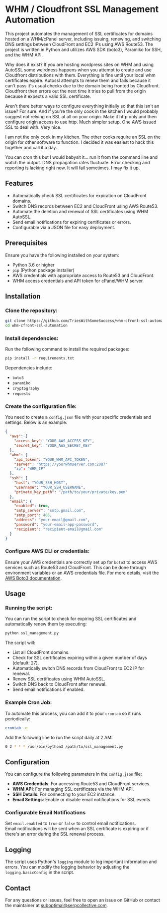 
# **WHM / Cloudfront SSL Management Automation**
This project automates the management of SSL certificates for domains hosted on a WHM/cPanel server, including issuing, renewing, and switching DNS settings between CloudFront and EC2 IPs using AWS Route53. The project is written in Python and utilizes AWS SDK (boto3), Paramiko for SSH, and the WHM API.

Why does it exist? If you are hosting wordpress sites on WHM  and using AutoSSL some weirdness happens when you attempt to create and use Cloudfront distributions with them. Everything is fine until your local whm certificates expire. Autossl attempts to renew them and fails because it can't pass it's usual
checks due to the domain being fronted by Cloudfront. Cloudfront then errors out the next time it tries to pull from the origin because it expects a valid SSL certificate.

Aren't there better ways to configure everything initially so that this isn't an issue? For sure. And if you're the only cook in the kitchen I would probably suggest not relying on SSL at all on your origin. Make it http only and then configure origin access to use http. Much simpler setup. One AWS issued SSL to deal with. Very nice.

I am not the only cook in my kitchen. The other cooks require an SSL on the origin for other software to function. I decided it was easiest to hack this together and call it a day.

You can cron this but I would babysit it... run it from the command line and watch the output.  DNS propagation rates fluctuate. Error checking and reporting is lacking right now. It will fail sometimes. I may fix it up.

## **Features**
- Automatically check SSL certificates for expiration on CloudFront domains.
- Switch DNS records between EC2 and CloudFront using AWS Route53.
- Automate the deletion and renewal of SSL certificates using WHM AutoSSL.
- Send email notifications for expiring certificates or errors.
- Configurable via a JSON file for easy deployment.

## **Prerequisites**
Ensure you have the following installed on your system:

- Python 3.6 or higher
- `pip` (Python package installer)
- AWS credentials with appropriate access to Route53 and CloudFront.
- WHM access credentials and API token for cPanel/WHM server.

## **Installation**

### Clone the repository:
```bash
git clone https://github.com/TriesWithSomeSuccess/whm-cfront-ssl-automation.git
cd whm-cfront-ssl-automation
```

### Install dependencies:
Run the following command to install the required packages:
```bash
pip install -r requirements.txt
```

Dependencies include:
- `boto3`
- `paramiko`
- `cryptography`
- `requests`

### Create the configuration file:
You need to create a `config.json` file with your specific credentials and settings. Below is an example:

```json
{
  "aws": {
    "access_key": "YOUR_AWS_ACCESS_KEY",
    "secret_key": "YOUR_AWS_SECRET_KEY"
  },
  "whm": {
    "api_token": "YOUR_WHM_API_TOKEN",
    "server": "https://yourwhmserver.com:2087"
    "ip": "WHM_IP"
  },
  "ssh": {
    "host": "YOUR_SSH_HOST",
    "username": "YOUR_SSH_USERNAME",
    "private_key_path": "/path/to/your/private/key.pem"
  },
  "email": {
    "enabled": true,
    "smtp_server": "smtp.gmail.com",
    "smtp_port": 465,
    "address": "your-email@gmail.com",
    "password": "your-email-app-password",
    "recipient": "recipient-email@gmail.com"
  }
}
```

### Configure AWS CLI or credentials:
Ensure your AWS credentials are correctly set up for `boto3` to access AWS services such as Route53 and CloudFront. This can be done through environment variables or an AWS credentials file. For more details, visit the [AWS Boto3 documentation](https://boto3.amazonaws.com/v1/documentation/api/latest/guide/credentials.html).

## **Usage**

### Running the script:
You can run the script to check for expiring SSL certificates and automatically renew them by executing:

```bash
python ssl_management.py
```

The script will:
- List all CloudFront domains.
- Check for SSL certificates expiring within a given number of days (default: 27).
- Automatically switch DNS records from CloudFront to EC2 IP for renewal.
- Renew SSL certificates using WHM AutoSSL.
- Switch DNS back to CloudFront after renewal.
- Send email notifications if enabled.

### Example Cron Job:
To automate this process, you can add it to your `crontab` so it runs periodically:

```bash
crontab -e
```

Add the following line to run the script daily at 2 AM:
```bash
0 2 * * * /usr/bin/python3 /path/to/ssl_management.py
```

## **Configuration**

You can configure the following parameters in the `config.json` file:
- **AWS Credentials**: For accessing Route53 and CloudFront services.
- **WHM API**: For managing SSL certificates via the WHM API.
- **SSH Details**: For connecting to your EC2 instance.
- **Email Settings**: Enable or disable email notifications for SSL events.

### Configurable Email Notifications
Set `email.enabled` to `true` or `false` to control email notifications.  
Email notifications will be sent when an SSL certificate is expiring or if there's an error during the SSL renewal process.

## **Logging**

The script uses Python's `logging` module to log important information and errors. You can modify the logging behavior by adjusting the `logging.basicConfig` in the script.

## **Contact**

For any questions or issues, feel free to open an issue on GitHub or contact the maintainer at suboptimal@serpcollective.com.
